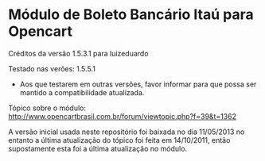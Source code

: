 Módulo de Boleto Bancário Itaú para Opencart
====================================

Créditos da versão 1.5.3.1 para luizeduardo

Testado nas verões:
1.5.5.1

* Aos que testarem em outras versões, favor informar para que possa ser mantido a compatibilidade atualizada.

Tópico sobre o módulo: http://www.opencartbrasil.com.br/forum/viewtopic.php?f=39&t=1362

A versão inicial usada neste repositório foi baixada no dia 11/05/2013 no entanto a última atualização do tópico foi feita em 14/10/2011, então supostamente esta foi a última atualização no módulo.
